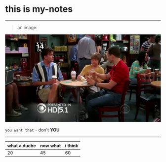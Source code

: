 # this is my-notes
---
> an image:

<img src="./1.png"><br>

`you want that` - don't __YOU__

---

| what a duche | now what | i think |
| ------------ | -------- | ------- |
|    20        |   45     |   60    |
